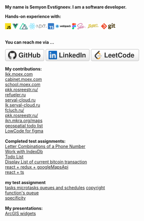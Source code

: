 **My name is Semyon Evstigneev. I am a software developer.**

**Hands-on experience with:**  

<code><img height="20" src="img/js.svg"></code>
<code><img height="20" src="img/vue.svg"></code>
<code><img height="20" src="img/nuxt.svg"></code>
<code><img height="20" src="img/react.svg"></code>
<code><img height="20" src="img/nextjs.svg"></code>
<code><img height="20" src="img/ts.svg"></code>
<code><img height="20" src="img/webpack.svg"></code>
<code><img height="20" src="img/figma.svg"></code>
<code><img height="20" src="img/sass.svg"></code>
<code><img height="20" src="img/babel.svg"></code>
<code><img height="20" src="img/git.svg"></code>
</br></br>

**You can reach me via …** 
<p align="left">
	<a href="https://github.com/Sevser"><img src="img/github.svg" alt="GitHub"></a>
	<a href="https://www.linkedin.com/in/semyon-evstigneev-981a73164"><img src="img/linkedin.svg" alt="LinkedIn"></a>
	<a href="https://leetcode.com/sevser40/"><img src="img/leetcode.svg" alt="LeetCode"></a>
</p>

**My contributions:** <br/>
[lkk.moex.com](https://lkk.moex.com/) <br/>
[cabinet.moex.com](https://cabinet.moex.com/) <br/>
[school.moex.com](https://school.moex.com/) <br/>
[pkk.rosreestr.ru/](https://pkk.rosreestr.ru/) <br/>
[refueler.ru](https://refueler.ru/#/) <br/>
[serval-cloud.ru](https://serval-cloud.ru/) <br/>
[lk.serval-cloud.ru](https://lk.serval-cloud.ru/) <br/>
[fcluch.ru/](https://fcluch.ru/) <br/>
[pkk.rosreestr.ru/](https://pkk.rosreestr.ru/) <br/>
[ikn.mkra.org/maps](https://ikn.mkra.org/maps/?type=0) <br/>
[geospatial todo list](https://sevser.github.io/react-leaflet-todo) <br/>
[LowCode for figma](https://github.com/Sevser/low-code)<br />
<br />
**Completed test assignments:**<br/>
[Letter Combinations of a Phone Number](https://sevser.github.io/KiwiTestAssignment/)<br />
[Work with IndexDb](https://sevser.github.io/joinbrands_test_assgnment/)<br />
[Todo List](https://sevser.github.io/react-typescript-first-attempt/)<br />
[Display List of current bitcoin transaction](https://sevser.github.io/atlant_io/)<br />
[react + redux + googleMapsApi](https://sevser.github.io/test_task_kiko/)<br />
[react + ts](https://sevser.github.io/bluesweaterstudio-test-assignment/)<br />
<br />
**my test assignment**<br />
[tasks microtasks queues and schedules](https://jsfiddle.net/sevser/ur2x63vg/1/) [copyright](https://jakearchibald.com/)<br />
[function's queue](https://jsfiddle.net/sevser/sexdr2nk/)<br />
[specificity](https://jsfiddle.net/sevser/3owht9bc/)<br />
<br />
**My presentations:** <br/>
[ArcGIS widgets](https://www.youtube.com/watch?v=yx1UjblSYuo) <br/>
